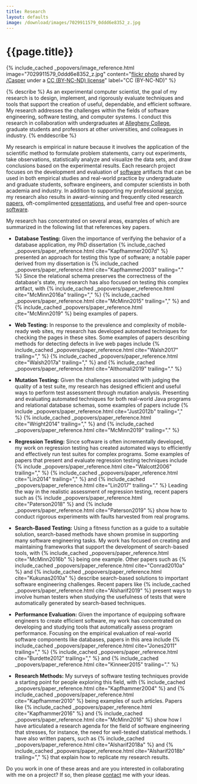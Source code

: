 ```yaml
---
title: Research
layout: defaults
image: /download/images/7029911579_0ddd6e8352_z.jpg
---
```


# {{page.title}}

<!-- include_cached header image -->
{% include_cached _popovers/image_reference.html image="7029911579_0ddd6e8352_z.jpg" content="<a title='Color Test #4a' target='_blank' href='http://flickr.com/photos/multichrome/7029911579'>flickr photo</a> shared by <a target='_blank' href='http://flickr.com/people/multichrome'>/Casper</a> under a <a target='_blank' href='http://creativecommons.org/licenses/by-nc-nd/2.0/'>CC (BY-NC-ND) license</a>" label="CC (BY-NC-ND)" %}

{% describe %}
As an experimental computer scientist, the goal of my research is to design,
implement, and rigorously evaluate techniques and tools that support the
creation of useful, dependable, and efficient software. My research addresses
the challenges within the fields of software engineering, software testing, and
computer systems. I conduct this research in collaboration with undergraduates
at [Allegheny College](http://www.allegheny.edu), graduate students and
professors at other universities, and colleagues in industry.
{% enddescribe %}

My research is empirical in nature because it involves the application of the
scientific method to formulate problem statements, carry out experiments, take
observations, statistically analyze and visualize the data sets, and draw
conclusions based on the experimental results. Each research project focuses on
the development and evaluation of [software]({{site.baseurl}}software/)
artifacts that can be used in both empirical studies and real-world practice by
undergraduate and graduate students, software engineers, and computer scientists
in both academia and industry. In addition to supporting my professional
[service]({{site.baseurl}}service/), my research also results in award-winning
and frequently cited research [papers]({{site.baseurl}}research/papers/),
oft-complimented [presentations]({{site.baseurl}}research/presentations/), and
useful free and open-source [software]({{site.baseurl}}software/).

My research has concentrated on several areas, examples of which are summarized
in the following list that references key papers.

<ul class="fa-ul">

<li><i class="fa-li fa fa-arrow-right"></i>

<b>Database Testing:</b> Given the importance of verifying the behavior of a
database application, my PhD dissertation {% include_cached
_popovers/paper_reference.html cite="Kapfhammer2007d" %} presented an approach
for testing this type of software; a notable paper derived from my dissertation
is {% include_cached _popovers/paper_reference.html cite="Kapfhammer2003"
trailing="." %} Since the relational schema preserves the correctness of the
database's state, my research has also focused on testing this complex
artifact, with {% include_cached _popovers/paper_reference.html
cite="McMinn2016a" trailing="," %} {% include_cached
_popovers/paper_reference.html cite="McMinn2015" trailing="," %} and {%
include_cached _popovers/paper_reference.html cite="McMinn2019" %} being
examples of papers. </li>
<p>

<li><i class="fa-li fa fa-arrow-right"></i>

<b>Web Testing:</b> In response to the prevalence and complexity of mobile-ready
web sites, my research has developed automated techniques for checking the pages
in these sites. Some examples of papers describing methods for detecting defects
in live web pages include {% include_cached _popovers/paper_reference.html
cite="Walsh2017" trailing="," %} {% include_cached
_popovers/paper_reference.html cite="Walsh2017a" trailing="," %} and {%
include_cached _popovers/paper_reference.html cite="Althomali2019" trailing="."
%}
</li>
<p>

<li><i class="fa-li fa fa-arrow-right"></i>

<b>Mutation Testing:</b> Given the challenges associated with judging the
quality of a test suite, my research has designed efficient and useful ways to
perform test assessment through mutation analysis. Presenting and evaluating
automated techniques for both real-world Java programs and relational database
schemas, some examples of papers include {% include
_popovers/paper_reference.html cite="Just2012b" trailing="," %} {%
include_cached _popovers/paper_reference.html cite="Wright2014" trailing="," %}
and {% include_cached _popovers/paper_reference.html cite="McMinn2019"
trailing="." %}
</li>
<p>

<li><i class="fa-li fa fa-arrow-right"></i>

<b>Regression Testing:</b> Since software is often incrementally developed, my
work on regression testing has created automated ways to efficiently and
effectively run test suites for complex programs. Some examples of papers that
present and evaluate regression testing techniques include {% include
_popovers/paper_reference.html cite="Walcott2006" trailing="," %} {%
include_cached _popovers/paper_reference.html cite="Lin2014" trailing="," %} and
{% include_cached _popovers/paper_reference.html cite="Lin2017" trailing="." %}
Leading the way in the realistic assessment of regression testing, recent papers
such as {% include _popovers/paper_reference.html cite="Paterson2018" %} and {%
include _popovers/paper_reference.html cite="Paterson2019" %} show how to
conduct rigorous experiments with faults harvested from real programs.
</li>
<p>

<li><i class="fa-li fa fa-arrow-right"></i>

<b>Search-Based Testing:</b> Using a fitness function as a guide to a suitable
solution, search-based methods have shown promise in supporting many software
engineering tasks. My work has focused on creating and maintaining frameworks
that support the development of search-based tools, with {% include_cached
_popovers/paper_reference.html cite="McMinn2016b" %} being one example. Other
papers such as {% include_cached _popovers/paper_reference.html
cite="Conrad2010a" %} and {% include_cached _popovers/paper_reference.html
cite="Kukunas2010a" %} describe search-based solutions to important software
engineering challenges. Recent papers like {% include_cached
_popovers/paper_reference.html cite="Alsharif2019" %} present ways to involve
human testers when studying the usefulness of tests that were automatically
generated by search-based techniques.
</li>
<p>

<li><i class="fa-li fa fa-arrow-right"></i>

<b>Performance Evaluation:</b> Given the importance of equipping software
engineers to create efficient software, my work has concentrated on developing
and studying tools that automatically assess program performance. Focusing on
the empirical evaluation of real-world software components like databases,
papers in this area include {% include_cached _popovers/paper_reference.html
cite="Jones2011" trailing="," %} {% include_cached
_popovers/paper_reference.html cite="Burdette2012" trailing="," %} and {%
include_cached _popovers/paper_reference.html cite="Kinneer2015" trailing="." %}
</li>
<p>

<li><i class="fa-li fa fa-arrow-right"></i>

<b>Research Methods:</b> My surveys of software testing techniques provide a
starting point for people exploring this field, with {% include_cached
_popovers/paper_reference.html cite="Kapfhammer2004" %} and {% include_cached
_popovers/paper_reference.html cite="Kapfhammer2010" %} being examples of such
articles. Papers like {% include_cached _popovers/paper_reference.html
cite="Kapfhammer2016" %} and {% include_cached _popovers/paper_reference.html
cite="McMinn2016" %} show how I have articulated a research agenda for the field
of software engineering that stresses, for instance, the need for well-tested
statistical methods. I have also written papers, such as {% include_cached
_popovers/paper_reference.html cite="Alsharif2018a" %} and {% include_cached
_popovers/paper_reference.html cite="Alsharif2018b" trailing="," %} that explain
how to replicate my research results.
</li>
<p>

</ul>

Do you work in one of these areas and are you interested in collaborating with
me on a project? If so, then please [contact]({{site.baseurl}}contact/) me with
your ideas.
